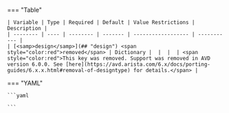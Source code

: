 <!--
  ~ Copyright (c) 2025 Arista Networks, Inc.
  ~ Use of this source code is governed by the Apache License 2.0
  ~ that can be found in the LICENSE file.
  -->
=== "Table"

    | Variable | Type | Required | Default | Value Restrictions | Description |
    | -------- | ---- | -------- | ------- | ------------------ | ----------- |
    | [<samp>design</samp>](## "design") <span style="color:red">removed</span> | Dictionary |  |  |  | <span style="color:red">This key was removed. Support was removed in AVD version 6.0.0. See [here](https://avd.arista.com/6.x/docs/porting-guides/6.x.x.html#removal-of-designtype) for details.</span> |

=== "YAML"

    ```yaml

    ```
